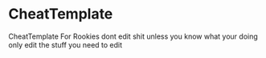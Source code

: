 # CheatTemplate
CheatTemplate For Rookies dont edit shit unless you know what your doing only edit the stuff you need to edit

